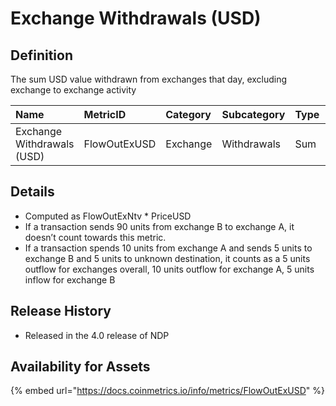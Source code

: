 # Exchange Withdrawals \(USD\)

## Definition

The sum USD value withdrawn from exchanges that day, excluding exchange to exchange activity

| Name | MetricID | Category | Subcategory | Type | Unit | Interval |
| :--- | :--- | :--- | :--- | :--- | :--- | :--- |
| Exchange Withdrawals \(USD\) | FlowOutExUSD | Exchange | Withdrawals | Sum | USD | 1 block, 1 day |

## Details

* Computed as FlowOutExNtv \* PriceUSD
* If a transaction sends 90 units from exchange B to exchange A, it doesn’t count towards this metric.
* If a transaction spends 10 units from exchange A and sends 5 units to exchange B and 5 units to unknown destination, it counts as a 5 units outflow for exchanges overall, 10 units outflow for exchange A, 5 units inflow for exchange B

## Release History

* Released in the 4.0 release of NDP

## Availability for Assets

{% embed url="https://docs.coinmetrics.io/info/metrics/FlowOutExUSD" %}

